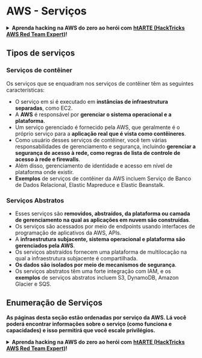 # AWS - Serviços

<details>

<summary><strong>Aprenda hacking na AWS do zero ao herói com</strong> <a href="https://training.hacktricks.xyz/courses/arte"><strong>htARTE (HackTricks AWS Red Team Expert)</strong></a><strong>!</strong></summary>

Outras formas de apoiar o HackTricks:

* Se você deseja ver sua **empresa anunciada no HackTricks** ou **baixar o HackTricks em PDF** Confira os [**PLANOS DE ASSINATURA**](https://github.com/sponsors/carlospolop)!
* Adquira o [**swag oficial PEASS & HackTricks**](https://peass.creator-spring.com)
* Descubra [**A Família PEASS**](https://opensea.io/collection/the-peass-family), nossa coleção exclusiva de [**NFTs**](https://opensea.io/collection/the-peass-family)
* **Junte-se ao** 💬 [**grupo Discord**](https://discord.gg/hRep4RUj7f) ou ao [**grupo telegram**](https://t.me/peass) ou **siga-nos** no **Twitter** 🐦 [**@hacktricks\_live**](https://twitter.com/hacktricks\_live)**.**
* **Compartilhe seus truques de hacking enviando PRs para os** [**HackTricks**](https://github.com/carlospolop/hacktricks) e [**HackTricks Cloud**](https://github.com/carlospolop/hacktricks-cloud) repositórios do github.

</details>

## Tipos de serviços

### Serviços de contêiner

Os serviços que se enquadram nos serviços de contêiner têm as seguintes características:

* O serviço em si é executado em **instâncias de infraestrutura separadas**, como EC2.
* A **AWS** é responsável por **gerenciar o sistema operacional e a plataforma**.
* Um serviço gerenciado é fornecido pela AWS, que geralmente é o próprio serviço para a **aplicação real que é vista como contêineres**.
* Como usuário desses serviços de contêiner, você tem várias responsabilidades de gerenciamento e segurança, incluindo **gerenciar a segurança de acesso à rede, como regras de lista de controle de acesso à rede e firewalls**.
* Além disso, gerenciamento de identidade e acesso em nível de plataforma onde existir.
* **Exemplos** de serviços de contêiner da AWS incluem Serviço de Banco de Dados Relacional, Elastic Mapreduce e Elastic Beanstalk.

### Serviços Abstratos

* Esses serviços são **removidos, abstraídos, da plataforma ou camada de gerenciamento na qual as aplicações em nuvem são construídas**.
* Os serviços são acessados por meio de endpoints usando interfaces de programação de aplicativos da AWS, APIs.
* A **infraestrutura subjacente, sistema operacional e plataforma são gerenciados pela AWS**.
* Os serviços abstraídos fornecem uma plataforma de multilocação na qual a infraestrutura subjacente é compartilhada.
* **Os dados são isolados por meio de mecanismos de segurança**.
* Os serviços abstratos têm uma forte integração com IAM, e os **exemplos** de serviços abstratos incluem S3, DynamoDB, Amazon Glacier e SQS.

## Enumeração de Serviços

**As páginas desta seção estão ordenadas por serviço da AWS. Lá você poderá encontrar informações sobre o serviço (como funciona e capacidades) e isso permitirá que você escale privilégios.**

<details>

<summary><strong>Aprenda hacking na AWS do zero ao herói com</strong> <a href="https://training.hacktricks.xyz/courses/arte"><strong>htARTE (HackTricks AWS Red Team Expert)</strong></a><strong>!</strong></summary>

Outras formas de apoiar o HackTricks:

* Se você deseja ver sua **empresa anunciada no HackTricks** ou **baixar o HackTricks em PDF** Confira os [**PLANOS DE ASSINATURA**](https://github.com/sponsors/carlospolop)!
* Adquira o [**swag oficial PEASS & HackTricks**](https://peass.creator-spring.com)
* Descubra [**A Família PEASS**](https://opensea.io/collection/the-peass-family), nossa coleção exclusiva de [**NFTs**](https://opensea.io/collection/the-peass-family)
* **Junte-se ao** 💬 [**grupo Discord**](https://discord.gg/hRep4RUj7f) ou ao [**grupo telegram**](https://t.me/peass) ou **siga-nos** no **Twitter** 🐦 [**@hacktricks\_live**](https://twitter.com/hacktricks\_live)**.**
* **Compartilhe seus truques de hacking enviando PRs para os** [**HackTricks**](https://github.com/carlospolop/hacktricks) e [**HackTricks Cloud**](https://github.com/carlospolop/hacktricks-cloud) repositórios do github.

</details>
